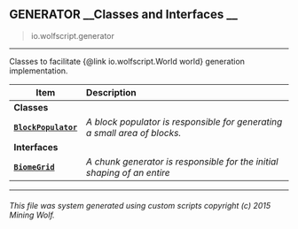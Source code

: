 ## GENERATOR __Classes and Interfaces __

>io.wolfscript.generator

---

Classes to facilitate {@link io.wolfscript.World world} generation implementation.

Item | Description   
--- | :--- 
__Classes__|
__[`BlockPopulator`](BlockPopulator.md)__ | _A block populator is responsible for generating a small area of blocks._ 
__Interfaces__|
__[`BiomeGrid`](BiomeGrid.md)__ | _A chunk generator is responsible for the initial shaping of an entire_ 



---



###### This file was system generated using custom scripts copyright (c) 2015 Mining Wolf.
	

